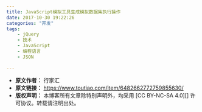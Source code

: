```yaml
---
title: JavaScript模拟工具生成模拟数据集执行操作
date: 2017-10-30 19:22:26
categories: "开发"
tags:
	- jQuery
	- 技术
	- JavaScript
	- 编程语言
	- JSON

---
```



 *  **原文作者：** 行家汇
 *  **原文链接：** https://www.toutiao.com/item/6482662772759855630/
 *  **版权声明：** 本博客所有文章除特别声明外，均采用 [CC BY-NC-SA 4.0][] 许可协议。转载请注明出处。